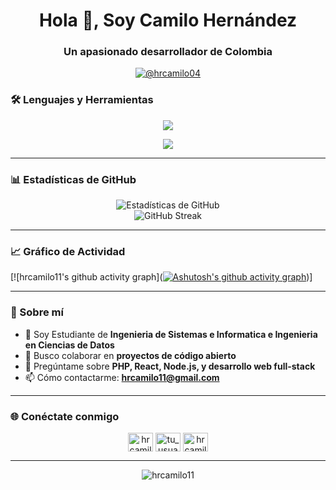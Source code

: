 
<h1 align="center">Hola 👋, Soy Camilo Hernández</h1>
<h3 align="center">Un apasionado desarrollador de Colombia</h3>

<p align="center">
  <a href="https://twitter.com/hrcamilo04" target="blank"><img src="https://img.shields.io/twitter/follow/hrcamilo04?logo=twitter&style=for-the-badge" alt="@hrcamilo04" /></a>
</p>

### 🛠️ Lenguajes y Herramientas

<p align="center">
  <a href="https://skillicons.dev">
    <img src="https://skillicons.dev/icons?i=php,python,js,ts,react,nextjs,nodejs" />
  </a>
</p>
  <p align="center">
  <a href="https://skillicons.dev">
    <img src="https://skillicons.dev/icons?i=express,mongodb,postgres,docker,git,github,figma" />
  </a>
</p>

---

### 📊 Estadísticas de GitHub

<div align="center">
  <img src="https://github-readme-stats.vercel.app/api?username=hrcamilo11&show_icons=true&theme=radical" alt="Estadísticas de GitHub" />
</div>

<div align="center">
  <img src="https://github-readme-streak-stats.herokuapp.com/?user=hrcamilo11&theme=radical" alt="GitHub Streak" />
</div>

---


### 📈 Gráfico de Actividad

[![hrcamilo11's github activity graph]([![Ashutosh's github activity graph](https://github-readme-activity-graph.vercel.app/graph?username=hrcamilo11&bg_color=000000&color=4c5d9e&line=233d7b&point=403d3d&area=true&hide_border=true)](https://github.com/ashutosh00710/github-readme-activity-graph))]


---

### 🚀 Sobre mí
- 🌱 Soy Estudiante de **Ingenieria de Sistemas e Informatica e Ingenieria en Ciencias de Datos**
- 👯 Busco colaborar en **proyectos de código abierto**
- 💬 Pregúntame sobre **PHP, React, Node.js, y desarrollo web full-stack**
- 📫 Cómo contactarme: **hrcamilo11@gmail.com**

---

### 🌐 Conéctate conmigo

<p align="center">
  <a href="https://linkedin.com/in/camilo-hernandez-44b79b149" target="blank"><img align="center" src="https://raw.githubusercontent.com/rahuldkjain/github-profile-readme-generator/master/src/images/icons/Social/linked-in-alt.svg" alt="hrcamilo11" height="30" width="40" /></a>
  <a href="https://twitter.com/hrcamilo04" target="blank"><img align="center" src="https://raw.githubusercontent.com/rahuldkjain/github-profile-readme-generator/master/src/images/icons/Social/twitter.svg" alt="tu_usuario" height="30" width="40" /></a>
  <a href="https://dev.to/camilo_hernandez_8649095f" target="blank"><img align="center" src="https://raw.githubusercontent.com/rahuldkjain/github-profile-readme-generator/master/src/images/icons/Social/devto.svg" alt="hrcamilo11" height="30" width="40" /></a>
</p>

---

<div align="center">
  <img src="https://komarev.com/ghpvc/?username=hrcamilo11&label=Visitas%20al%20perfil&color=0e75b6&style=flat" alt="hrcamilo11" />
</div>
